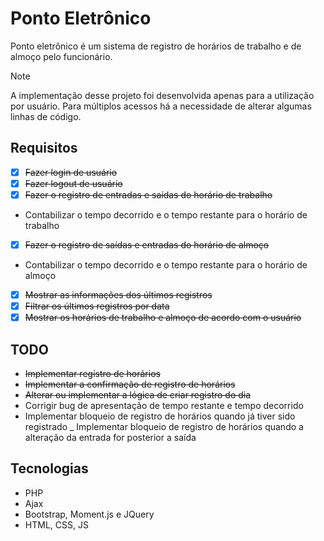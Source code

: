 # Ponto Eletrônico

Ponto eletrônico é um sistema de registro de horários de trabalho e de almoço pelo funcionário.

> [!NOTE]
> A implementação desse projeto foi desenvolvida apenas para a utilização por usuário. Para múltiplos acessos há a necessidade de alterar algumas linhas de código.

## Requisitos

- [X] <s>Fazer login de usuário</s>
- [X] <s>Fazer logout de usuário</s>
- [X] <s>Fazer o registro de entradas e saídas do horário de trabalho</s>
- Contabilizar o tempo decorrido e o tempo restante para o horário de trabalho
- [X] <s>Fazer o registro de saídas e entradas do horário de almoço</s>
- Contabilizar o tempo decorrido e o tempo restante para o horário de almoço
- [X] <s>Mostrar as informações dos últimos registros</s>
- [X] <s>Filtrar os últimos registros por data</s>
- [X] <s>Mostrar os horários de trabalho e almoço de acordo com o usuário</s>

## TODO

- <s>Implementar registro de horários</s>
- <s>Implementar a confirmação de registro de horários</s>
- <s>Alterar ou implementar a lógica de criar registro do dia</s>
- Corrigir bug de apresentação de tempo restante e tempo decorrido
- Implementar bloqueio de registro de horários quando já tiver sido registrado
_ Implementar bloqueio de registro de horários quando a alteração da entrada for posterior a saída

## Tecnologias

- PHP
- Ajax
- Bootstrap, Moment.js e JQuery
- HTML, CSS, JS
